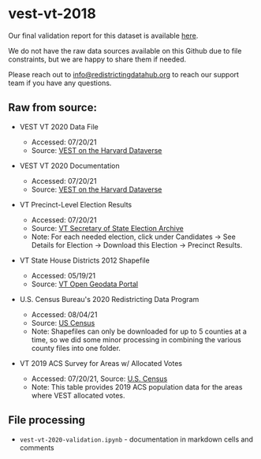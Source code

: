 # vest-vt-2018

Our final validation report for this dataset is available [here](https://redistrictingdatahub.org/dataset/vest-2020-vermont-precinct-boundary-and-election-results/).

We do not have the raw data sources available on this Github due to file constraints, but we are happy to share them if needed. 

Please reach out to info@redistrictingdatahub.org to reach our support team if you have any questions.

## **Raw from source:**
- VEST VT 2020 Data File  
  - Accessed: 07/20/21
  - Source: [VEST on the Harvard Dataverse](https://dataverse.harvard.edu/dataset.xhtml?persistentId=doi:10.7910/DVN/K7760H)
 
- VEST VT 2020 Documentation
  - Accessed: 07/20/21
  - Source: [VEST on the Harvard Dataverse](https://dataverse.harvard.edu/file.xhtml?fileId=4938251&version=15.0)

- VT Precinct-Level Election Results
  - Accessed: 07/20/21
  - Source: [VT Secretary of State Election Archive](https://electionarchive.vermont.gov/elections/search/year_from:2020/year_to:2020/stage:General)
  - Note: For each needed election, click under Candidates -> See Details for Election -> Download this Election -> Precinct Results.

- VT State House Districts 2012 Shapefile
  - Accessed: 05/19/21
  - Source: [VT Open Geodata Portal](https://geodata.vermont.gov/datasets/vt-data-vermont-house-districts-2012?geometry=-80.269%2C42.477%2C-64.614%2C45.249)

- U.S. Census Bureau's 2020 Redistricting Data Program
  - Accessed: 08/04/21
  - Source: [US Census](https://www.census.gov/geo/partnerships/pvs/partnership19v2/st50_vt.html)
  - Note: Shapefiles can only be downloaded for up to 5 counties at a time, so we did some minor processing in combining the various county files into one folder.

- VT 2019 ACS Survey for Areas w/ Allocated Votes
  - Accessed: 07/20/21, Source: [U.S. Census](https://data.census.gov/cedsci/table?q=Buels%20gore&g=0600000US5000327962,5000363550,5000734600,5000902125,5000908725,5000911800,5000925975&tid=ACSST5Y2019.S0101&hidePreview=true)
  - Note: This table provides 2019 ACS population data for the areas where VEST allocated votes. 


## File processing

- `vest-vt-2020-validation.ipynb` - documentation in markdown cells and comments
